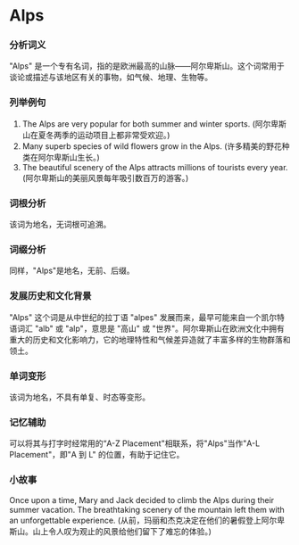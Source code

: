 # Alps

### 分析词义

  

"Alps" 是一个专有名词，指的是欧洲最高的山脉——阿尔卑斯山。这个词常用于谈论或描述与该地区有关的事物，如气候、地理、生物等。

  

### 列举例句

  

1.  The Alps are very popular for both summer and winter sports. (阿尔卑斯山在夏冬两季的运动项目上都非常受欢迎。)
2.  Many superb species of wild flowers grow in the Alps. (许多精美的野花种类在阿尔卑斯山生长。)
3.  The beautiful scenery of the Alps attracts millions of tourists every year. (阿尔卑斯山的美丽风景每年吸引数百万的游客。)

  

### 词根分析

  

该词为地名，无词根可追溯。

  

### 词缀分析

  

同样，"Alps"是地名，无前、后缀。

  

### 发展历史和文化背景

  

"Alps" 这个词是从中世纪的拉丁语 "alpes" 发展而来，最早可能来自一个凯尔特语词汇 "alb" 或 "alp"，意思是 "高山" 或 "世界"。阿尔卑斯山在欧洲文化中拥有重大的历史和文化影响力，它的地理特性和气候差异造就了丰富多样的生物群落和领土。

  

### 单词变形

  

该词为地名，不具有单复、时态等变形。

  

### 记忆辅助

  

可以将其与打字时经常用的“A-Z Placement"相联系，将"Alps"当作"A-L Placement"，即"A 到 L" 的位置，有助于记住它。

  

### 小故事

  

Once upon a time, Mary and Jack decided to climb the Alps during their summer vacation. The breathtaking scenery of the mountain left them with an unforgettable experience. (从前，玛丽和杰克决定在他们的暑假登上阿尔卑斯山。山上令人叹为观止的风景给他们留下了难忘的体验。)
